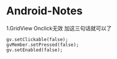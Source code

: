 # Android-Notes

1.GridView Onclick无效 加这三句话就可以了
```
gv.setClickable(false);
gvMember.setPressed(false);
gv.setEnabled(false);
```
